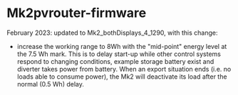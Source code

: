 # Mk2pvrouter-firmware
February 2023: updated to Mk2_bothDisplays_4_1290, with this change:
- increase the working range to 8Wh with the "mid-point" energy level at the 7.5 Wh mark. 
This is to delay start-up while other control systems respond to changing conditions, example storage battery exist and diverter takes power from battery.
When an export situation ends (i.e. no loads able to consume power), the Mk2 will deactivate its load after the normal (0.5 Wh) delay.
